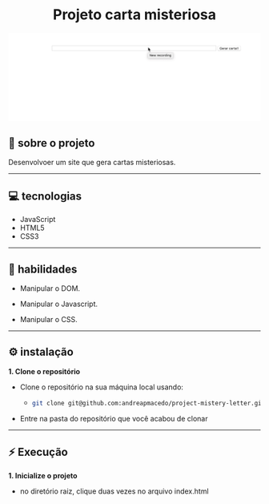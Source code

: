 
<div align="center" >

# Projeto carta misteriosa 


<!-- ![cover](./car-shop-01.png) -->
![](mistery-letter-example.gif)

</div>


## :page_facing_up: sobre o projeto

Desenvolvoer um site que gera cartas misteriosas.

<hr>

## :computer: tecnologias

- JavaScript
- HTML5
- CSS3

<hr>

## :dart: habilidades

- Manipular o DOM.

- Manipular o Javascript.

- Manipular o CSS.

---


<!-- ## :rocket: requisitos -->



## :gear: instalação

**1. Clone o repositório**
  
- Clone o repositório na sua máquina local usando:
  * ```sh
    git clone git@github.com:andreapmacedo/project-mistery-letter.git
    ```

- Entre na pasta do repositório que você acabou de clonar


<hr>

## :zap: Execução

**1. Inicialize o projeto**

- no diretório raiz, clique duas vezes no arquivo index.html
  
